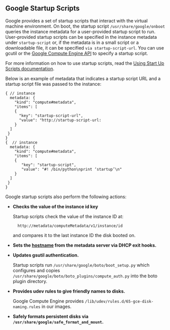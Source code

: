 ## Google Startup Scripts
Google provides a set of startup scripts that interact with the virtual machine environment. On boot, the startup script `/usr/share/google/onboot` queries the instance metadata for a user-provided startup script to run. User-provided startup scripts can be specified in the instance metadata under `startup-script` or, if the metadata is in a small script or a downloadable file, it can be specified `via startup-script-url`. You can use gcutil or the [Google Compute Engine API](https://developers.google.com/compute/docs/reference/latest) to specify a startup script. 

For more information on how to use startup scripts, read the [Using Start Up Scripts documentation](https://developers.google.com/compute/docs/howtos/startupscript#storescriptremotely).

Below is an example of metadata that indicates a startup script URL and a startup script file was passed to the instance:

    { // instance
      metadata: {
        "kind": "compute#metadata",
        "items": [
        {
          "key": "startup-script-url",
          "value": "http://startup-script-url:
        }
      ]
     }
    }
    {  // instance
      metadata: {
        "kind": "compute#metadata",
        "items": [
        {
           "key": "startup-script",
           "value": "#! /bin/python\nprint ‘startup’\n"
        }
      ]
     }
    }
   
   
Google startup scripts also perform the following actions:

+ __Checks the value of the instance id key__

    Startup scripts check the value of the instance ID at:

        http://metadata/computeMetadata/v1/instance/id
    
    and compares it to the last instance ID the disk booted on.
    
+ __Sets the [hostname](https://github.com/GoogleCloudPlatform/compute-image-packages/blob/master/google-startup-scripts/usr/share/google/set-hostname) from the metadata server via DHCP exit hooks.__

+ __Updates gsutil authentication.__

    Startup scripts run `/usr/share/google/boto/boot_setup.py` which configures and copies         `/usr/share/google/boto/boto_plugins/compute_auth.py` into the boto plugin directory.

+ __Provides udev rules to give friendly names to disks.__

    Google Compute Engine provides `/lib/udev/rules.d/65-gce-disk-naming.rules` in our images.

+ __Safely formats persistent disks via `/usr/share/google/safe_format_and_mount`.__
